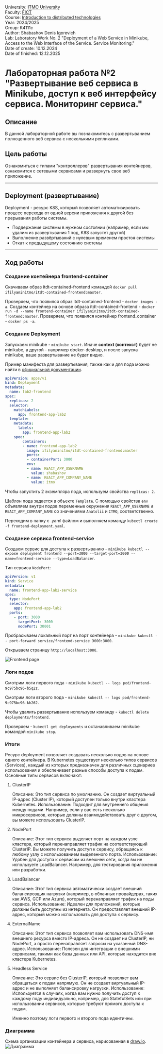 University: [ITMO University](https://itmo.ru/ru/)   
Faculty: [FICT](https://fict.itmo.ru)   
Course: [Introduction to distributed technologies](https://github.com/itmo-ict-faculty/introduction-to-distributed-technologies)   
Year: 2024/2025   
Group: K4111с   
Author: Shabashov Denis Igorevich   
Lab: Laboratory Work No. 2 "Deployment of a Web Service in Minikube, Access to the Web Interface of the Service. Service Monitoring."  
Date of create: 10.12.2024  
Date of finished: 12.12.2025

# Лабораторная работа №2 "Развертывание веб сервиса в Minikube, доступ к веб интерфейсу сервиса. Мониторинг сервиса."

## Описание
В данной лабораторной работе вы познакомитесь с развертыванием полноценного веб сервиса с несколькими репликами.

## Цель работы
Ознакомиться с типами "контроллеров" развертывания контейнеров, ознакомится с сетевыми сервисами и развернуть свое веб приложение.

---
## Deployment (развертывание)
Deployment - ресурс K8S, который позволяет автоматизировать процесс перехода от одной версии приложения к другой без прерывания работы системы.
* Поддержание системы в нужном состоянии (например, если мы удалим из развертывания 1 под, K8S запустет другой)
* Выполнение развёртываний с нулевым временем простоя системы
* Откат к предыдущему состоянию системы

---
## Ход работы

### Создание контейнера frontend-container
Скачиваем образ itdt-contained-frontend командой `docker pull ifilyaninitmo/itdt-contained-frontend:master`.

Проверяем, что появился образ itdt-contained-frontend - `docker images -a`.
Создаем контейнер на основе образа itdt-contained-frontend - `docker run -d --name frontend-container ifilyaninitmo/itdt-contained-frontend:master`.
Проверяем, что появился контейнер frontend_container - `docker ps -a`.  

### Создание Deployment

Запускаем minikube - `minikube start`. Иначе **context (контекст)** будет не minikube, а другой - например docker-desktop, и после запуска minikube, ваше развертывание не будет видно.

Пример манифеста для развертывания, также как и для пода можно найти в [официальной документации](https://kubernetes.io/docs/concepts/workloads/controllers/deployment/).

```yaml
apiVersion: apps/v1
kind: Deployment
metadata:
  name: lab2-frontend
spec:
  replicas: 2
  selector:
    matchLabels:
      app: frontend-app-lab2
  template:
    metadata:
      labels:
        app: frontend-app-lab2
    spec:
        containers:
        - name: frontend-app-lab2
          image: ifilyaninitmo/itdt-contained-frontend:master
          ports:
          - containerPort: 3000
          env:
          - name: REACT_APP_USERNAME
            value: shabashov
          - name: REACT_APP_COMPANY_NAME
            value: itmo
```

Чтобы запустить 2 экземпляра пода, используем свойства `replicas: 2`.

Шаблон пода задается в объекте `Template`. С помощью свойства `env` объявляем внутри подов переменные окружения `REACT_APP_USERNAME` и `REACT_APP_COMPANY_NAME` со значениями `Anatolii` и `ITMO`, соответственно.

Переходим в папку с .yaml файлом и выполняем команду `kubectl create -f frontend-deployment.yaml`.

### Создание сервиса frontend-service

Создаем сервис для доступа к развертыванию - `minikube kubectl -- expose deployment frontend --port=3000 --target-port=3000 --name=frontend-service --type=LoadBalancer`.

Тип сервиса `NodePort`:

```yaml
apiVersion: v1
kind: Service
metadata:
  name: frontend-app-lab2-service
spec:
  type: NodePort
  selector:
    app: frontend-app-lab2
  ports:
    - port: 3000
      targetPort: 3000
      nodePort: 30001
```

Пробрасываем локальный порт на порт контейнера - `minikube kubectl -- port-forward service/frontend-service 3000:3000`.

Открываем страницу `http://localhost:3000`.

![Frontend page](https://github.com/countenum404/2024_2025-introduction_to_distributed_technologies-k4111c-shabashov_d_i/blob/main/img/lab2/result.png 'Frontend page')

### Логи подов

Смотрим логи первого пода - `minikube kubectl -- logs pod/frontend-9c975bc96-b5q2z`.

Смотрим логи второго пода - `minikube kubectl -- logs pod/frontend-9c975bc96-kh262`.

Чтобы удалить развертывание используем команду - `kubectl delete deployments/frontend`.

Проверяем - `kubectl get deployments` и останавливаем minikube командой `minikube stop`.

### Итоги   
Ресурс deployment позволяет создавать несколько подов на основе одного контейнера.
В Kubernetes существует несколько типов сервисов (Services), каждый из которых предназначен для различных сценариев использования и обеспечивает разные способы доступа к подам. Основные типы сервисов включают:
1. ClusterIP

    Описание: Это тип сервиса по умолчанию. Он создает виртуальный IP-адрес (Cluster IP), который доступен только внутри кластера Kubernetes.
    Использование: Подходит для внутреннего общения между подами. Например, если у вас есть несколько микросервисов, которые должны взаимодействовать друг с другом, вы можете использовать ClusterIP.

2. NodePort

    Описание: Этот тип сервиса выделяет порт на каждом узле кластера, который перенаправляет трафик на соответствующий ClusterIP. Вы можете получить доступ к сервису, обращаясь к любому узлу с использованием выделенного порта.
    Использование: Удобен для доступа к сервисам из внешней сети, когда вы не используете LoadBalancer. Например, для тестирования приложения или разработки.

3. LoadBalancer

    Описание: Этот тип сервиса автоматически создает внешний балансировщик нагрузки (например, в облачных провайдерах, таких как AWS, GCP или Azure), который перенаправляет трафик на поды сервиса.
    Использование: Идеален для приложений, которые должны быть доступны из интернета. Он предоставляет внешний IP-адрес, который можно использовать для доступа к сервису.

4. ExternalName

    Описание: Этот тип сервиса позволяет вам использовать DNS-имя внешнего ресурса вместо IP-адреса. Он не создает ни ClusterIP, ни NodePort, а просто перенаправляет запросы на указанный DNS-адрес.
    Использование: Полезен для интеграции с внешними сервисами, такими как базы данных или API, которые находятся вне кластера Kubernetes.

5. Headless Service

    Описание: Это сервис без ClusterIP, который позволяет вам обращаться к подам напрямую. Он не создает виртуальный IP-адрес и не выполняет балансировку нагрузки.
    Использование: Используется в случаях, когда вам нужно получить доступ к каждому поду индивидуально, например, для StatefulSets или при использовании сервисов, которые требуют прямого доступа к подам.


    Именно поэтому логи первого и второго пода идентичны.

### Диаграмма
Схема организации контейнера и сервиса, нарисованная в [draw.io](https://app.diagrams.net/).
![Диаграмма](https://github.com/countenum404/2024_2025-introduction_to_distributed_technologies-k4111c-shabashov_d_i/blob/main/img/lab2/lab2.drawio.png 'Диаграмма')

